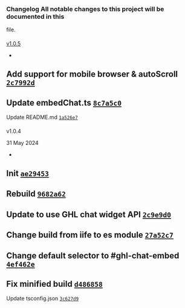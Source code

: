 ### Changelog All notable changes to this project will be documented in this
file.

####
[v1.0.5](https://github.com/levelupghl/ghlchattools/compare/v1.0.4...v1.0.5)

-
Add support for mobile browser & autoScroll
[`2c7992d`](https://github.com/levelupghl/ghlchattools/commit/2c7992d90b5a6087743ea3268b103c04029adb63)
-
Update embedChat.ts
[`8c7a5c0`](https://github.com/levelupghl/ghlchattools/commit/8c7a5c0e16b80308d8af370bf357ba7f63ec2e42)
-
Update README.md
[`1a526e7`](https://github.com/levelupghl/ghlchattools/commit/1a526e7dcfae1450c7ea50512bac686c22397676)

####
v1.0.4

>
31 May 2024

-
Init
[`ae29453`](https://github.com/levelupghl/ghlchattools/commit/ae29453362e6d89cd2e3fa474c8b904cfa5b4322)
-
Rebuild
[`9682a62`](https://github.com/levelupghl/ghlchattools/commit/9682a62230204c3a9389070614834405bc4930e6)
-
Update to use GHL chat widget API
[`2c9e9d0`](https://github.com/levelupghl/ghlchattools/commit/2c9e9d0c42a009030fc2c9dd96ed62cf152c6e02)
-
Change build from iife to es module
[`27a52c7`](https://github.com/levelupghl/ghlchattools/commit/27a52c77017db8cf048abba207e460750b7ae288)
-
Change default selector to #ghl-chat-embed
[`4ef462e`](https://github.com/levelupghl/ghlchattools/commit/4ef462edd04774e2f5c6b0b33433403408c4e60e)
-
Fix minified build
[`d486858`](https://github.com/levelupghl/ghlchattools/commit/d486858450dc150241d91254cac8191ffbefc538)
-
Update tsconfig.json
[`3c627d9`](https://github.com/levelupghl/ghlchattools/commit/3c627d9187bf5af83c8e8adbd0af1c2cdbe62549)
